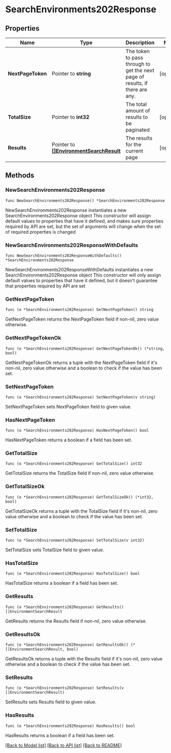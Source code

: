 # SearchEnvironments202Response

## Properties

Name | Type | Description | Notes
------------ | ------------- | ------------- | -------------
**NextPageToken** | Pointer to **string** | The token to pass through to get the next page of results, if there are any. | [optional] 
**TotalSize** | Pointer to **int32** | The total amount of results to be paginated | [optional] 
**Results** | Pointer to [**[]EnvironmentSearchResult**](EnvironmentSearchResult.md) | The results for the current page | [optional] 

## Methods

### NewSearchEnvironments202Response

`func NewSearchEnvironments202Response() *SearchEnvironments202Response`

NewSearchEnvironments202Response instantiates a new SearchEnvironments202Response object
This constructor will assign default values to properties that have it defined,
and makes sure properties required by API are set, but the set of arguments
will change when the set of required properties is changed

### NewSearchEnvironments202ResponseWithDefaults

`func NewSearchEnvironments202ResponseWithDefaults() *SearchEnvironments202Response`

NewSearchEnvironments202ResponseWithDefaults instantiates a new SearchEnvironments202Response object
This constructor will only assign default values to properties that have it defined,
but it doesn't guarantee that properties required by API are set

### GetNextPageToken

`func (o *SearchEnvironments202Response) GetNextPageToken() string`

GetNextPageToken returns the NextPageToken field if non-nil, zero value otherwise.

### GetNextPageTokenOk

`func (o *SearchEnvironments202Response) GetNextPageTokenOk() (*string, bool)`

GetNextPageTokenOk returns a tuple with the NextPageToken field if it's non-nil, zero value otherwise
and a boolean to check if the value has been set.

### SetNextPageToken

`func (o *SearchEnvironments202Response) SetNextPageToken(v string)`

SetNextPageToken sets NextPageToken field to given value.

### HasNextPageToken

`func (o *SearchEnvironments202Response) HasNextPageToken() bool`

HasNextPageToken returns a boolean if a field has been set.

### GetTotalSize

`func (o *SearchEnvironments202Response) GetTotalSize() int32`

GetTotalSize returns the TotalSize field if non-nil, zero value otherwise.

### GetTotalSizeOk

`func (o *SearchEnvironments202Response) GetTotalSizeOk() (*int32, bool)`

GetTotalSizeOk returns a tuple with the TotalSize field if it's non-nil, zero value otherwise
and a boolean to check if the value has been set.

### SetTotalSize

`func (o *SearchEnvironments202Response) SetTotalSize(v int32)`

SetTotalSize sets TotalSize field to given value.

### HasTotalSize

`func (o *SearchEnvironments202Response) HasTotalSize() bool`

HasTotalSize returns a boolean if a field has been set.

### GetResults

`func (o *SearchEnvironments202Response) GetResults() []EnvironmentSearchResult`

GetResults returns the Results field if non-nil, zero value otherwise.

### GetResultsOk

`func (o *SearchEnvironments202Response) GetResultsOk() (*[]EnvironmentSearchResult, bool)`

GetResultsOk returns a tuple with the Results field if it's non-nil, zero value otherwise
and a boolean to check if the value has been set.

### SetResults

`func (o *SearchEnvironments202Response) SetResults(v []EnvironmentSearchResult)`

SetResults sets Results field to given value.

### HasResults

`func (o *SearchEnvironments202Response) HasResults() bool`

HasResults returns a boolean if a field has been set.


[[Back to Model list]](../README.md#documentation-for-models) [[Back to API list]](../README.md#documentation-for-api-endpoints) [[Back to README]](../README.md)


